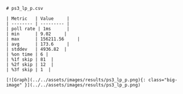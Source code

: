 
    # ps3_lp_p.csv

    | Metric   | Value     |
    | -------- | --------- |
    | poll rate | 1ms      |
    | min      | 9.02     |
    | max      | 156211.56     |
    | avg      | 173.6     |
    | stddev   | 4936.82  |
    | %on time | 6 |
    | %1f skip | 81  |
    | %2f skip | 12  |
    | %3f skip | 1  |

    [![Graph](../../assets/images/results/ps3_lp_p.png){: class="big-image" }](../../assets/images/results/ps3_lp_p.png)

    